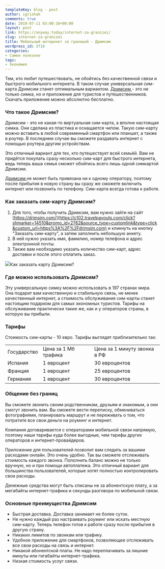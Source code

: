 ```yaml
---
templateKey: blog - post
author: igrishak
comments: true
date: 2019-07-11 03:00:10+00:00
layout: post
link: https://anyway.today/internet-za-granizei/
slug: internet-za-granizei
title: Мобильный интеренет за границей - Дримсим
wordpress_id: 3718
categories:
- Самое полезное
tags:
- Экономия
---
```





Тем, кто любит путешествовать, не обойтись без качественной связи и  быстрого мобильного интернета. В таком случае универсальная сим-карта Дримсим станет оптимальным вариантом. [Дримсим ](https://c102.travelpayouts.com/click?shmarker=14510&promo_id=2762&source_type=customlink&type=click&custom_url=https%3A%2F%2Fdrimsim.com)- это не только симка, но и приложение для туристов и путешественников. Скачать приложение можно абсолютно бесплатно. 







### Что такое Дримсим?







Дримсим - это не какая-то виртуальная сим-карта, а вполне настоящая симка. Они сделана из пластика и оснащается чипом. Такую сим-карту можно вставить в любой современный смартфон или планшет, а также в роутер. В последнем случае вы сможете раздавать интернет с помощью роутера другим устройствам.







Это отличный вариант для тех, кто путешествует всей семьёй. Вам не 
придётся покупать сразу несколько сим-карт для быстрого интернета, ведь 
теперь ваша семья сможет обойтись всего лишь одной симкартой Дримсим.







[Дримсим ](https://c102.travelpayouts.com/click?shmarker=14510&promo_id=2762&source_type=customlink&type=click&custom_url=https%3A%2F%2Fdrimsim.com)не может быть  привязана ни к одному оператору, поэтому после прибытия в новую страну  вы сразу же сможете включить интернет или позвонить по телефону.  Сим-карта всегда готова к работе.







### Как заказать сим-карту Дримсим?







  1. Для того, чтобы получить Дримсим, вам нужно зайти на сайт [https://drimsim.com/](https://c102.travelpayouts.com/click?shmarker=14510&promo_id=2762&source_type=customlink&type=click&custom_url=https%3A%2F%2Fdrimsim.com) и кликнуть на кнопку "Заказать сим-карту", а затем заполнить небольшую анкету.
  2. В ней нужно указать имя, фамилию, номер телефона и адрес электронной почты.
  3. Также вам необходимо указать количество сим-карт, адрес доставки и после этого оплатить заказ.




![](https://anyway.today/wp-content/uploads/2019/07/2019-07-11_12-04-48.png)Как заказать карту Дримсим?





### Где можно использовать Дримсим?







Эту универсальную симку  можно использовать в 197 странах мира. Она подарит вам качественную и  стабильную связь, не менее качественный интернет, а стоимость  обслуживания сим-карты станет настоящим подарком для самых экономных  туристов. Тарифы на обслуживание практически такие же, как и у  операторов страны, в которую вы прибыли. 







### Тарифы







Стоимость сим-карты - 10 евро. Тарифы выглядят приблизительно так:





<table class="wp-block-table" ><tbody ><tr >
<td >Государство
</td>
<td >Цена за 1 Мб трафика
</td>
<td >Цена за 1 минуту звонка в РФ
</td></tr><tr >
<td >Испания
</td>
<td >1 евроцент
</td>
<td >30 евроцентов
</td></tr><tr >
<td >Франция
</td>
<td >1 евроцент
</td>
<td >25 евроцентов
</td></tr><tr >
<td >Германия
</td>
<td >1 евроцент
</td>
<td >30 евроцентов
</td></tr></tbody></table>





### Общение без границ







Вы сможете звонить своим родственникам, друзьям и знакомым, а они  смогут звонить вам. Вы сможете вести переписку,  обмениваться фотографиями, планировать маршрут и не переживать о том,  что потратите все свои деньги на роуминг и интернет.







Компания договаривается с операторами мобильной связи напрямую,  поэтому наши тарифы куда более выгодные, чем тарифы других операторов и  интернет-провайдеров.







Приложение для пользователей позволит вам следить за вашими расходами  онлайн. Это очень удобно. Так вы сможете отслеживать стоимость каждого  звонка. Пополнить баланс можно не только вручную, но и при  помощи автоплатежа. Это отличный вариант для большинства пользователей, которые хотят полностью контролировать свои расходы.







Денежные средства могут быть списаны не за абонентскую плату, а за  мегабайты интернет-трафика и секунды разговора по мобильной связи.







### Основные преимущества Дримсим







  * Быстрая доставка. Доставка занимает не более суток.
  * Не нужно каждый раз настраивать роуминг или искать местную сим-карту. Теперь телефон готов к работе сразу после прибытия в другую страну.
  * Никаких лимитов по звонкам или трафику.
  * Удобное приложение для смартфонов, позволяющее отслеживать все свои расходы на связь и интернет.
  * Никакой абонентской платы. Не надо переплачивать за лишние минуты или гигабайты интернет-трафика.
  * Низкая стоимость услуг связи.


